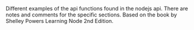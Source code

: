 Different examples of the api functions found in the nodejs api.
There are notes and comments for the specific sections. Based on the book by Shelley Powers Learning Node 2nd Edition.
